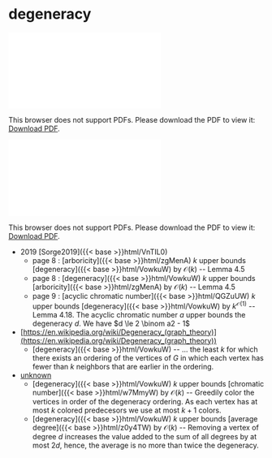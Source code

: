 # degeneracy




<object data="../local_VowkuW.pdf" type="application/pdf" width="100%" height="480px"><embed src="../local_VowkuW.pdf"><p>This browser does not support PDFs. Please download the PDF to view it: <a href="../local_VowkuW.pdf">Download PDF</a>.</p></embed></object>


<object data="../inclusions_VowkuW.pdf" type="application/pdf" width="100%" height="480px"><embed src="../inclusions_VowkuW.pdf"><p>This browser does not support PDFs. Please download the PDF to view it: <a href="../inclusions_VowkuW.pdf">Download PDF</a>.</p></embed></object>

* 2019 [Sorge2019]({{< base >}}html/VnTIL0)
    * page 8 : [arboricity]({{< base >}}html/zgMenA) $k$ upper bounds [degeneracy]({{< base >}}html/VowkuW) by $\mathcal O(k)$ -- Lemma 4.5
    * page 8 : [degeneracy]({{< base >}}html/VowkuW) $k$ upper bounds [arboricity]({{< base >}}html/zgMenA) by $\mathcal O(k)$ -- Lemma 4.5
    * page 9 : [acyclic chromatic number]({{< base >}}html/QGZuUW) $k$ upper bounds [degeneracy]({{< base >}}html/VowkuW) by $k^{\mathcal O(1)}$ -- Lemma 4.18. The acyclic chromatic number $a$ upper bounds the degeneracy $d$. We have $d \le 2 \binom a2 - 1$
*  [https://en.wikipedia.org/wiki/Degeneracy_(graph_theory)](https://en.wikipedia.org/wiki/Degeneracy_(graph_theory))
    * [degeneracy]({{< base >}}html/VowkuW) -- ... the least $k$ for which there exists an ordering of the vertices of $G$ in which each vertex has fewer than $k$ neighbors that are earlier in the ordering.
*  [unknown](#)
    * [degeneracy]({{< base >}}html/VowkuW) $k$ upper bounds [chromatic number]({{< base >}}html/w7MmyW) by $\mathcal O(k)$ -- Greedily color the vertices in order of the degeneracy ordering. As each vertex has at most $k$ colored predecesors we use at most $k+1$ colors.
    * [degeneracy]({{< base >}}html/VowkuW) $k$ upper bounds [average degree]({{< base >}}html/z0y4TW) by $\mathcal O(k)$ -- Removing a vertex of degree $d$ increases the value added to the sum of all degrees by at most $2d$, hence, the average is no more than twice the degeneracy.